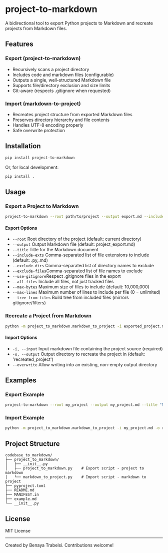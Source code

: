 # project-to-markdown

A bidirectional tool to export Python projects to Markdown and recreate projects from Markdown files.

## Features

### Export (project-to-markdown)
- Recursively scans a project directory
- Includes code and markdown files (configurable)
- Outputs a single, well-structured Markdown file
- Supports file/directory exclusion and size limits
- Git-aware (respects .gitignore when requested)

### Import (markdown-to-project)
- Recreates project structure from exported Markdown files
- Preserves directory hierarchy and file contents
- Handles UTF-8 encoding properly
- Safe overwrite protection

## Installation

```sh
pip install project-to-markdown
```

Or, for local development:

```sh
pip install .
```

## Usage

### Export a Project to Markdown

```sh
project-to-markdown --root path/to/project --output export.md --include-exts .py,.md --exclude-dirs .venv,.git --title "My Project"
```

#### Export Options
- `--root`         Root directory of the project (default: current directory)
- `--output`       Output Markdown file (default: project_export.md)
- `--title`        Title for the Markdown document
- `--include-exts` Comma-separated list of file extensions to include (default: .py,.md)
- `--exclude-dirs` Comma-separated list of directory names to exclude
- `--exclude-files`Comma-separated list of file names to exclude
- `--use-gitignore`Respect .gitignore files in the export
- `--all-files`    Include all files, not just tracked files
- `--max-bytes`    Maximum size of files to include (default: 10,000,000)
- `--max-lines`    Maximum number of lines to include per file (0 = unlimited)
- `--tree-from-files` Build tree from included files (mirrors gitignore/filters)

### Recreate a Project from Markdown

```sh
python -m project_to_markdown.markdown_to_project -i exported_project.md -o recreated_project
```

#### Import Options
- `-i, --input`    Input markdown file containing the project source (required)
- `-o, --output`   Output directory to recreate the project in (default: 'recreated_project')
- `--overwrite`    Allow writing into an existing, non-empty output directory

## Examples

### Export Example
```sh
project-to-markdown --root my_project --output my_project.md --title "My Project"
```

### Import Example
```sh
python -m project_to_markdown.markdown_to_project -i my_project.md -o recreated_project --overwrite
```

## Project Structure

```
codebase_to_markdown/
├── project_to_markdown/
│   ├── __init__.py
│   ├── project_to_markdown.py    # Export script - project to markdown
│   └── markdown_to_project.py    # Import script - markdown to project
├── pyproject.toml
├── README.md
├── MANIFEST.in
├── example.md
└── __init__.py
```

## License

MIT License

---

Created by Benaya Trabelsi. Contributions welcome!

